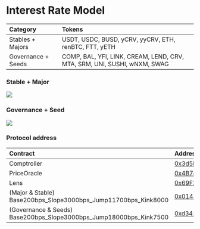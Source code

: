 # Interest Rate Model

| Category | Tokens |
| :--- | :--- |
| Stables + Majors | USDT, USDC, BUSD, yCRV, yyCRV, ETH, renBTC, FTT, yETH |
| Governance + Seeds | COMP, BAL, YFI, LINK, CREAM, LEND, CRV, MTA, SRM, UNI, SUSHI, wNXM, SWAG |

### Stable + Major

![](https://i.imgur.com/IyOXwfj.png)

### Governance + Seed

![](https://i.imgur.com/EgaTtP5.png)

### Protocol address

| Contract | Address |
| :--- | :--- |
| Comptroller | [0x3d5BC3c8d13dcB8bF317092d84783c2697AE9258](https://etherscan.io/address/0x3d5BC3c8d13dcB8bF317092d84783c2697AE9258) |
| PriceOracle | [0x4B7dbA23beA9d1a2d652373bcD1B78b0E9e0188a](https://etherscan.io/address/0x4B7dbA23beA9d1a2d652373bcD1B78b0E9e0188a) |
| Lens | [0x69F2b8D8846e3dcd94C09e4f3CBB8d2ba8D9423f](https://etherscan.io/address/0x69F2b8D8846e3dcd94C09e4f3CBB8d2ba8D9423f) |
| \(Major & Stable\) Base200bps\_Slope3000bps\_Jump11700bps\_Kink8000 | [0x014872728e7D8b1c6781f96ecFbd262Ea4D2e1A6](https://etherscan.io/address/0x014872728e7D8b1c6781f96ecFbd262Ea4D2e1A6) |
| \(Governance & Seeds\) Base200bps\_Slope3000bps\_Jump18000bps\_Kink7500 | [0xd34137FC9F6754bcDFCe907d06F4D10E897B3eB5](https://etherscan.io/address/0xd34137FC9F6754bcDFCe907d06F4D10E897B3eB5) |

